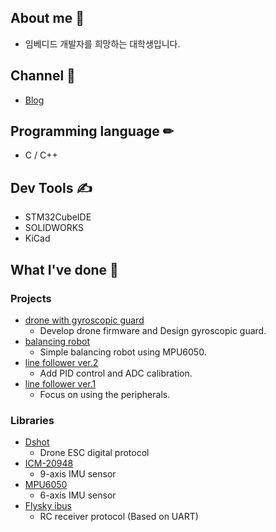 ## About me 🐣
* 임베디드 개발자를 희망하는 대학생입니다. 

## Channel 🔔
- [Blog](https://mokhwasomssi.tistory.com/)

## Programming language ✏
* C / C++

## Dev Tools ✍
* STM32CubeIDE  
* SOLIDWORKS
* KiCad

## What I've done 📝

### Projects 
* [drone with gyroscopic guard](https://github.com/mokhwasomssi/drone_with_gyroscopic_guard.git)
  - Develop drone firmware and Design gyroscopic guard.
* [balancing robot](https://github.com/mokhwasomssi/stm32_hal_balancing_bot.git)  
  - Simple balancing robot using MPU6050.
* [line follower ver.2](https://github.com/mokhwasomssi/stm32_hal_line_tracer.git)
  - Add PID control and ADC calibration.
* [line follower ver.1](https://github.com/mokhwasomssi/stm32_spl_line_tracer.git) 
  - Focus on using the peripherals.

### Libraries
* [Dshot](https://github.com/mokhwasomssi/stm32_hal_dshot.git)
  - Drone ESC digital protocol
* [ICM-20948](https://github.com/mokhwasomssi/stm32_hal_icm20948.git)
  - 9-axis IMU sensor
* [MPU6050](https://github.com/mokhwasomssi/stm32_hal_mpu6050.git)
  - 6-axis IMU sensor
* [Flysky ibus](https://github.com/mokhwasomssi/stm32_hal_flysky_ibus.git)
  - RC receiver protocol (Based on UART)
